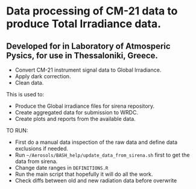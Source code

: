 
Data processing of CM-21 data to produce Total Irradiance data.
================================================================

## Developed for in Laboratory of Atmosperic Pysics, for use in Thessaloniki, Greece.


- Convert CM-21 instrument signal data to Global Irradiance.
- Apply dark correction.
- Clean data.


This is used to:
- Produce the Global irradiance files for sirena repository.
- Create aggregated data for submission to WRDC.
- Create plots and reports from the available data.


TO RUN:
- First do a manual data inspection of the raw data and define data exclusions if needed.
- Run `~/Aerosols/BASH_help/update_data_from_sirena.sh` first to get the data from sirena.
- Change date ranges in `DEFINITIONS.R`
- Run the main script that hopefully it will do all the work.
- Check diffs between old and new radiation data before overwrite
